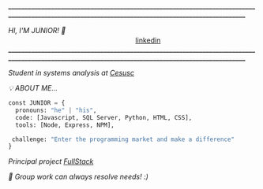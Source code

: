 **___________________________________________________________________________________________________________________________________________________**
                                                                                                                                          
 *HI, I'M JUNIOR! 👏* ㅤㅤㅤㅤㅤㅤㅤㅤㅤㅤㅤㅤㅤㅤㅤㅤㅤㅤㅤㅤㅤㅤㅤㅤㅤㅤㅤㅤㅤㅤㅤㅤㅤㅤㅤㅤㅤㅤㅤㅤㅤㅤㅤㅤㅤㅤㅤㅤㅤ[linkedin](https://www.linkedin.com/in/luiz-carlos-francisco-junior-a81062274/)
**___________________________________________________________________________________________________________________________________________________**

*Student in systems analysis at [Cesusc](https://cesusc.edu.br)*

*💡 ABOUT ME...*
```py
const JUNIOR = {
  pronouns: "he" | "his",
  code: [Javascript, SQL Server, Python, HTML, CSS],
  tools: [Node, Express, NPM],

 challenge: "Enter the programming market and make a difference"
}
```
*Principal project [FullStack](https://lcfjunior.github.io/FULL-STACK/FRONTEND/frontend/index.html)*

*🤝 Group work can always resolve needs! :)*
